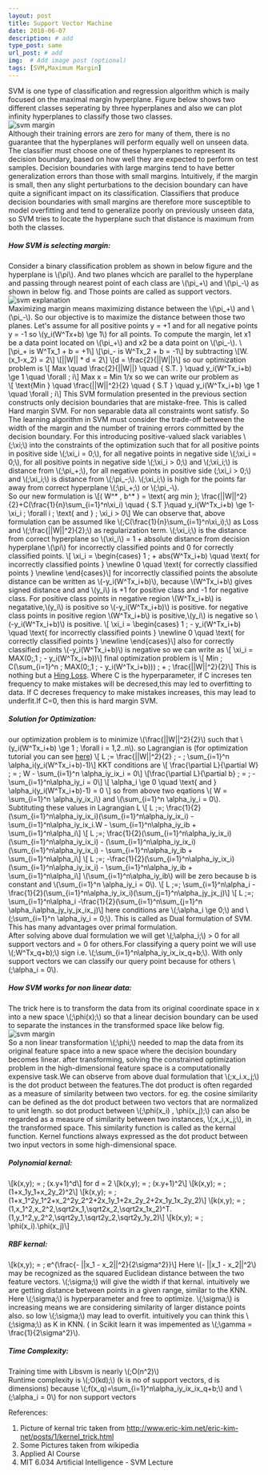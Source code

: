 ```yaml
---
layout: post
title: Support Vector Machine
date: 2018-06-07
description: # add
type_post: same
url_post: # add
img:  # Add image post (optional)
tags: [SVM,Maximum Margin]
---
```

SVM is one type of classification and regression algorithm  which is maily focused on the maximal margin hyperplane. Figure below shows two different classes seperating by three hyperplanes and also we can plot infinity hyperplanes to classify those two classes.  
![svm margin]({{site.baseurl}}/assets/img/svm.jpg)  
Although their training errors are zero for many of them, there is no guarantee that the hyperplanes will perform equally well on unseen data. The classifier must choose one of these hyperplanes to represent its decision boundary, based on how well they are expected to perform on test samples. Decision boundaries with large margins tend to have better generalization errors than those with small margins. Intuitively, if the margin is small, then any slight perturbations to the decision boundary can have quite a significant impact on its classification. Classifiers that produce decision boundaries with small margins are therefore more susceptible to model overfitting and tend to generalize poorly on previously unseen data, so SVM tries to locate the hyperplane such that distance is maximum from both the classes.  
##### How SVM is selecting margin: 
Consider a binary classification problem as shown in below figure and the hyperplane is \\(\pi\\). And two planes whcich are parallel to the hyperplane and passing through nearest point of each class are  \\(\pi_+\\) and  \\(\pi_-\\) as shown in below fig. and Those points are called as support vectors.  
![svm explanation]({{site.baseurl}}/assets/img/max_margin.jpg)  
Maximizing margin means maximizing distance between the \\(\pi_+\\) and  \\(\pi_-\\). So  our objective is to maximize the distance between those two planes. Let's assume for all positive points y = +1 and for all negative points y = -1 so \\(y_i(W^Tx+b) \ge 1\\) for all points. To compute the margin, let x1 be a data point located on \\(\pi_+\\) and x2 be a data point on \\(\pi_-\\).
\\[\pi_+ is W^Tx_1 + b = +1\\]
\\[\pi_- is W^Tx_2 + b = -1\\]
by subtracting
\\[W.(x_1-x_2) = 2\\]
\\[||W|| * d = 2\\]
\\[d = \frac{2}{||W||}\\]
so our optimization problem is
\\[ Max \quad \frac{2}{||W||} \quad { S.T. } \quad y_i(W^Tx_i+b) \ge 1 \quad \forall \; i\\]
Max x = Min 1/x so we can write our problem as  
\\[ \text{Min } \quad \frac{||W||^2}{2} \quad { S.T } \quad y_i(W^Tx_i+b) \ge 1 \quad \forall \; i\\]
This SVM formulation presented in the previous section constructs only decision boundaries that are mistake-free. This is called Hard margin SVM. For non separable data all constraints wont satisfy. So The learning algorithm in SVM must consider the trade-off between
the width of the margin and the number of training errors committed by the decision boundary. For this introducing positive-valued slack variables \\(\;\xi\;\\) into the constraints of the optimization such that for all positive points in positive side \\(\;\xi_i = 0\;\\), for all negative points in negative side \\(\;\xi_i = 0\;\\), for all positive points in negative side \\(\;\xi_i > 0\;\\) and \\(\;\xi_i\;\\) is distance from \\(\;\pi_+\;\\), for all negative points in positive side \(\;\xi_i > 0\;\\) and \\(\;\xi_i\;\\) is distance from \\(\;\pi_-\;\\). \\(\;\xi_i\;\\) is high for the points far away from correct hyperplane  \\(\;\pi_+\;\\) or \\(\;\pi_-\\).  
So our new formulation is 
\\[( W^* , b^* ) = \text{ arg min }\; \frac{||W||^2}{2}+C(\frac{1}{n}\sum_{i=1}^n\xi_i) \quad { S.T }\quad y_i(W^Tx_i+b) \ge 1-\xi_i \; \forall i \; \text{ and } \; \xi_i > 0\\]
We can observe that, above formulation can be assumed like \\(\;C(\frac{1}{n}\sum_{i=1}^n\xi_i)\;\\) as Loss and \\(\;\frac{||W||^2}{2}\;\\) as regularization term. \\(\;\xi_i\;\\) is the distance from correct hyperplane so \\(\xi_i\\) = 1 + absolute distance from decision hyperplane \\(\pi\\) for incorrectly classified points and 0  for correctly classified points.
\\[ \xi_i = \begin{cases}
1 \; + abs(W^Tx_i+b) \quad \text{ for incorrectly classified points } \newline 
0 \quad \text{ for correctly classified points } \newline 
\end{cases}\\]
for incorrectly classified points the absolute distance can be written as \\(-y_i(W^Tx_i+b)\\),  because \\(W^Tx_i+b\\) gives signed distance and and \\(y_i\\) is +1 for positive class and -1 for negative class. For positive class points in negative region \\(W^Tx_i+b\\) is negatative,\\(y_i\\) is positive so  \\(-y_i(W^Tx_i+b)\\) is positive. for negative class points in positive region \\(W^Tx_i+b\\) is positive,\\(y_i\\) is negative so  \\(-y_i(W^Tx_i+b)\\) is positive.
\\[ \xi_i = \begin{cases}
1 \; - y_i(W^Tx_i+b) \quad \text{ for incorrectly classified points } \newline 
0 \quad \text{ for correctly classified points } \newline 
\end{cases}\\]
also for correctly classified points \\(-y_i(W^Tx_i+b)\\) is negative so we can write as
\\[ \xi_i =  MAX(0\;,1 \; - y_i(W^Tx_i+b))\\]
final optimization problem is 
\\[ Min \; C(\sum_{i=1}^n \; MAX(0\;,1 \; - y_i(W^Tx_i+b))) \; + \; \frac{||W||^2}{2}\\]
This is nothing but a [Hing Loss](https://en.wikipedia.org/wiki/Hinge_loss).
Where C is the hyperparameter, if C increses ten frequency to make mistakes will be decresed,this may led to overfitting to data. If C decreses frequency to make mistakes increases, this may lead to underfit.If C=0, then this is hard margin SVM.  
##### Solution for Optimization:  
our optimization problem is to minimize \\(\frac{||W||^2}{2}\\) such that \\(y_i(W^Tx_i+b) \ge 1 \; \forall i = 1,2..n\\). so Lagrangian is (for optimization tutorial you can see [here](https://udibhaskar.github.io/ml_blog/Optimization/))
\\[ L \;= \frac{||W||^2}{2} \; - \; \sum_{i=1}^n \alpha_i(y_i(W^Tx_i+b)-1)\\]
KKT conditions are
\\[ \frac{\partial L}{\partial W} \; = \; W - \sum_{i=1}^n \alpha_iy_ix_i = 0\\]
\\[\frac{\partial L}{\partial b} \; = \; -\sum_{i=1}^n\alpha_iy_i = 0\\]
\\[ \alpha_i \ge 0 \quad \text{ and } \alpha_i(y_i(W^Tx_i+b)-1) = 0 \\]
so from above two eqations \\( W = \sum_{i=1}^n \alpha_iy_ix_i\\) and \\(\sum_{i=1}^n \alpha_iy_i = 0\\).  
Subtituting these values in Lagrangian L
\\[ L \;=\; \frac{1}{2}(\sum_{i=1}^n\alpha_iy_ix_i)(\sum_{i=1}^n\alpha_iy_ix_i) - \sum_{i=1}^n\alpha_iy_ix_i.W - \sum_{i=1}^n\alpha_iy_ib + \sum_{i=1}^n\alpha_i\\]
\\[ L \;=\;  \frac{1}{2}(\sum_{i=1}^n\alpha_iy_ix_i)(\sum_{i=1}^n\alpha_iy_ix_i) - (\sum_{i=1}^n\alpha_iy_ix_i)(\sum_{i=1}^n\alpha_iy_ix_i) - \sum_{i=1}^n\alpha_iy_ib + \sum_{i=1}^n\alpha_i\\]
\\[ L \;=\;  -\frac{1}{2}(\sum_{i=1}^n\alpha_iy_ix_i)(\sum_{i=1}^n\alpha_iy_ix_i) - \sum_{i=1}^n\alpha_iy_ib + \sum_{i=1}^n\alpha_i\\]
\\(\sum_{i=1}^n\alpha_iy_ib\\)  will be zero because b is constant and  \\(\sum_{i=1}^n \alpha_iy_i = 0\\).
\\[ L \;=\; \sum_{i=1}^n\alpha_i -\frac{1}{2}(\sum_{i=1}^n\alpha_iy_ix_i)(\sum_{j=1}^n\alpha_jy_jx_j)\\]
\\[ L \;=\; \sum_{i=1}^n\alpha_i -\frac{1}{2}(\sum_{i=1}^n\sum_{j=1}^n \alpha_i\alpha_jy_iy_jx_ix_j)\\]
here conditions are \\(\;\alpha_i \ge 0\;\\)  and \\(\;\sum_{i=1}^n \alpha_iy_i = 0\;\\).  This is called as Dual formulation of SVM. This has many advantages over primal formulation.  
After solving above dual formulation we will get \\(\;\alpha_i\;\\) > 0  for all support vectors and = 0 for others.For classifying a query point we will use \\(\;W^Tx_q+b)\;\\) sign i.e. \\(\;\sum_{i=1}^n\alpha_iy_ix_ix_q+b\;\\). With only support vectors we can classify our query point because for others \\(\;\alpha_i = 0\\).  
##### How SVM works for non linear data:
The trick here is to transform the data from its original coordinate space in x into a new space \\(\;\phi(x)\;\\) so that a linear decision boundary can be used to separate the instances in the transformed space like below fig.  
![svm margin]({{site.baseurl}}/assets/img/data_2d_to_3d.jpg)  
So a non linear transformation \\(\;\phi\;\\) needed to map the data from its original feature space into a new space where the decision boundary becomes linear. after transforming, solving the constrained optimization problem in the high-dimensional feature space is a computationally expensive task.We can observe from above dual formulation that \\(\;x_i.x_j\;\\) is the dot product between the features.The dot product is often regarded as a measure of similarity between two vectors. for eg. the cosine similarity can be defined as the dot product between two vectors that are normalized to unit length. so dot product between \\(\;\phi(x_i) , \phi(x_j)\;\\) can also be regarded as a measure of similarity between two instances, \\(\;x_i,x_j\;\\), in the transformed space. This similarity function is called as the kernal function. Kernel functions always expressed as the dot product between two input vectors in some high-dimensional space.  
##### Polynomial kernal:  
\\[k(x,y)\; = \; (x.y+1)^d\\]
for d = 2 
\\[k(x,y)\; = \; (x.y+1)^2\\]
\\[k(x,y)\; = \; (1+x_1y_1+x_2y_2)^2\\]
\\[k(x,y)\; = \; (1+x_1^2y_1^2+x_2^2y_2^2+2x_1y_1+2x_2y_2+2x_1y_1x_2y_2)\\]
\\[k(x,y)\; = \; (1,x_1^2,x_2^2,\sqrt2x_1,\sqrt2x_2,\sqrt2x_1x_2)^T.(1,y_1^2,y_2^2,\sqrt2y_1,\sqrt2y_2,\sqrt2y_1y_2)\\]
\\[k(x,y)\; = \; \phi(x_i).\phi(x_j)\\]
##### RBF kernal:  
\\[k(x,y)\; = \; e^{\frac{- ||x_1 - x_2||^2}{2\sigma^2}}\\]
Here \\(- ||x_1 - x_2||^2\\) may be recognized as the squared Euclidean distance between the two feature vectors. \\(\;\sigma\;\\) will give the width if that kernal. intuitively we are getting distance between points in a given range, similar to the KNN. Here \\(\;\sigma\;\\) is hyperparameter and free to optimize. \\(\;\sigma\;\\) is increasing means we are considering similarity of larger distance points also. so low \\(\;\sigma\;\\) may lead to overfit. intuitively you can think this \\(\;\sigma\;\\) as K in KNN. ( in Scikit learn it was impemented as \\(\;\gamma = \frac{1}{2\sigma^2}\\).  
##### Time Complexity:  
Training time with Libsvm is nearly \\(\;O(n^2)\\)  
Runtime complexity is \\(\;O(kd)\;\\) (k is no of support vectors, d is dimensions) because \\(\;f(x_q)=\sum_{i=1}^n\alpha_iy_ix_ix_q+b\;\\) and \\(\;\alpha_i = 0\\) for non support vectors

References:  
1. Picture of kernal tric taken from http://www.eric-kim.net/eric-kim-net/posts/1/kernel_trick.html
2. Some Pictures taken from wikipedia
3. Applied AI Course
4. MIT 6.034 Artificial Intelligence - SVM Lecture
